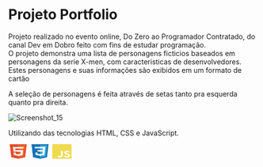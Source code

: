 <h1>Projeto Portfolio</h1>
<p>Projeto realizado no evento online, Do Zero ao Programador Contratado, do canal Dev em Dobro feito com fins de estudar programação. <br>
O projeto demonstra uma lista de personagens ficticios baseados em personagens da serie X-men, com caracteristicas de desenvolvedores. Estes personagens e suas
informações são exibidos em um formato de cartão <br> </p>

<p>A seleção de personagens é feita através de setas tanto pra esquerda quanto pra direita. </p>

![Screenshot_15](https://github.com/kalyel/portfolio-simplificado/assets/29384285/f48f3612-2cca-4a22-89ed-cabb1923e615)

<p>Utilizando das tecnologias HTML, CSS e JavaScript.</p>
<div style="display: inline_block">
  
  <img align="center" alt="HTML" height="30" width="40" src="https://raw.githubusercontent.com/devicons/devicon/master/icons/html5/html5-original.svg">
  <img align="center" alt="CSS" height="30" width="40" src="https://raw.githubusercontent.com/devicons/devicon/master/icons/css3/css3-original.svg">
  <img align="center" alt="Js" height="30" width="40" src="https://raw.githubusercontent.com/devicons/devicon/master/icons/javascript/javascript-plain.svg">
  
</div>
